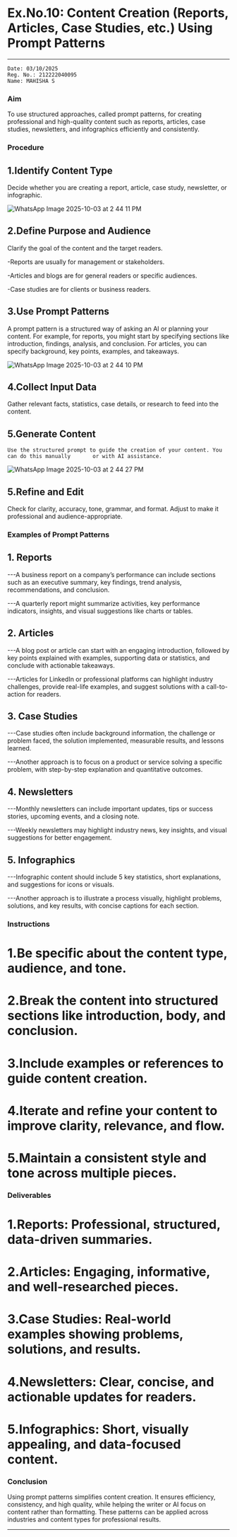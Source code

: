 # Ex.No.10: Content Creation (Reports, Articles, Case Studies, etc.) Using Prompt Patterns

---
```
Date: 03/10/2025 
Reg. No.: 212222040095
Name: MAHISHA S
```
### Aim

To use structured approaches, called prompt patterns, for creating professional and high-quality content 
such as reports, articles, case studies, newsletters, and infographics efficiently and consistently.

### Procedure

## 1.Identify Content Type
   Decide whether you are creating a report, article, case study,
   newsletter, or infographic.
   

   ![WhatsApp Image 2025-10-03 at 2 44 11 PM](https://github.com/user-attachments/assets/5832d920-2037-40e6-abd1-c93b742d9358)


## 2.Define Purpose and Audience
   Clarify the goal of the content and the target readers.

   -Reports are usually for management or stakeholders.

   -Articles and blogs are for general readers or specific audiences.

   -Case studies are for clients or business readers.

## 3.Use Prompt Patterns
   A prompt pattern is a structured way of asking an AI or planning your content. For example,    for reports, you might start by specifying sections like introduction, findings, analysis,      and conclusion. For articles, you can specify background, key points, examples, and takeaways.
   

   ![WhatsApp Image 2025-10-03 at 2 44 10 PM](https://github.com/user-attachments/assets/2a5ba63d-9fe0-4490-ae72-add21b66d6ff)


## 4.Collect Input Data
   Gather relevant facts, statistics, case details, or research to feed into the content.

## 5.Generate Content
    Use the structured prompt to guide the creation of your content. You can do this manually       or with AI assistance.

![WhatsApp Image 2025-10-03 at 2 44 27 PM](https://github.com/user-attachments/assets/05639771-1ea2-411c-ba33-98c79b73ca35)

    

## 5.Refine and Edit
   Check for clarity, accuracy, tone, grammar, and format. Adjust to make it professional and      audience-appropriate.

### Examples of Prompt Patterns
## 1. Reports

---A business report on a company’s performance can include sections such as an executive     summary, key findings, trend analysis, recommendations, and conclusion.

---A quarterly report might summarize activities, key performance indicators, insights, and visual suggestions like charts or tables.

## 2. Articles

---A blog post or article can start with an engaging introduction, followed by key points explained with examples, supporting data or statistics, and conclude with actionable takeaways.

---Articles for LinkedIn or professional platforms can highlight industry challenges, provide real-life examples, and suggest solutions with a call-to-action for readers.

## 3. Case Studies

---Case studies often include background information, the challenge or problem faced, the solution implemented, measurable results, and lessons learned.

---Another approach is to focus on a product or service solving a specific problem, with step-by-step explanation and quantitative outcomes.

## 4. Newsletters

---Monthly newsletters can include important updates, tips or success stories, upcoming events, and a closing note.

---Weekly newsletters may highlight industry news, key insights, and visual suggestions for better engagement.

## 5. Infographics

---Infographic content should include 5 key statistics, short explanations, and suggestions for icons or visuals.

---Another approach is to illustrate a process visually, highlight problems, solutions, and key results, with concise captions for each section.

### Instructions

# 1.Be specific about the content type, audience, and tone.

# 2.Break the content into structured sections like introduction, body, and conclusion.

# 3.Include examples or references to guide content creation.

# 4.Iterate and refine your content to improve clarity, relevance, and flow.

# 5.Maintain a consistent style and tone across multiple pieces.

### Deliverables

# 1.Reports: Professional, structured, data-driven summaries.

# 2.Articles: Engaging, informative, and well-researched pieces.

# 3.Case Studies: Real-world examples showing problems, solutions, and results.

# 4.Newsletters: Clear, concise, and actionable updates for readers.

# 5.Infographics: Short, visually appealing, and data-focused content.

### Conclusion

 Using prompt patterns simplifies content creation. It ensures efficiency, consistency, and  high quality, while helping the writer or AI focus on content rather than formatting. These patterns can be applied across industries and content types for professional results.

---
